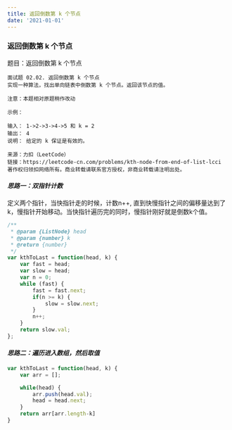 ```yaml
---
title: 返回倒数第 k 个节点
date: '2021-01-01'
---
```


### 返回倒数第 k 个节点

题目：返回倒数第 k 个节点

```
面试题 02.02. 返回倒数第 k 个节点
实现一种算法，找出单向链表中倒数第 k 个节点。返回该节点的值。

注意：本题相对原题稍作改动

示例：

输入： 1->2->3->4->5 和 k = 2
输出： 4
说明： 给定的 k 保证是有效的。

来源：力扣（LeetCode）
链接：https://leetcode-cn.com/problems/kth-node-from-end-of-list-lcci
著作权归领扣网络所有。商业转载请联系官方授权，非商业转载请注明出处。
```

#### *思路一：双指针计数*

定义两个指针，当快指针走的时候，计数n++, 直到快慢指针之间的偏移量达到了k，慢指针开始移动。当快指针遍历完的同时，慢指针刚好就是倒数k个值。

```js
/**
 * @param {ListNode} head
 * @param {number} k
 * @return {number}
 */
var kthToLast = function(head, k) {
    var fast = head;
    var slow = head;
    var n = 0;
    while (fast) {
        fast = fast.next;
        if(n >= k) {
            slow = slow.next;
        }
        n++;
    }
    return slow.val;
};
```

#### *思路二：遍历进入数组，然后取值*

```js
var kthToLast = function(head, k) {
    var arr = [];

    while(head) {
        arr.push(head.val);
        head = head.next;
    }
    return arr[arr.length-k]
}
```


